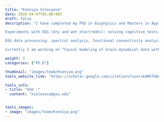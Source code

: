 ```yaml
---
title: "Kseniya Solovyeva"
date: 2020-04-07T05:00:00Z
draft: false
description: "I have completed my PhD in Biophysics and Masters in Applied Physics and Mathematics in Moscow Institute of Physics and Technology, Russia. My research interests center on the mechanisms of the brain and consciousness. My main goal is to create a technology for deliberately changing the state of consciousness to achieve states most suitable for effective work, learning, or therapy. I believe that we need high-quality brain models to reach this goal. For my PhD, I used computational modeling based on Hopfield networks, McCulloch-Pitt’s neurons, LIF, and Hodgkin-Huxley neurons. In addition, I proposed elements of communication between the architecture of artificial networks and the mechanisms of the brain. For the last couple of years, I have devoted myself to working with experimental data. My experience:

Experiments with EEG (dry and wet electrodes): solving cognitive tests, meditation, solving problems in mathematics, perception of visual images.

EEG data processing: spectral analysis, functional connectivity analysis, evoked potentials, elements of machine learning, calculation of information metrics (lempel-ziv, entropy).

Currently I am working on “Causal modeling of brain dynamical data with the goal of eventually arriving at better computational models of how the brain works.”"

weight: 3
categories: ["Ph.D"]

thumbnail: "images/team/Kseniya.png"
tools_website_link: "https://scholar.google.com/citations?user=kmM5fG0AAAAJ&hl=en"

tools_info:
- title: "GSU :"
  content: "ksoloveva@gsu.edu"


tools_images:
- image: "images/team/Kseniya.png"
---
```

